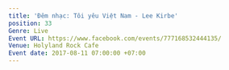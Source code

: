 ```yaml
---
title: 'Đêm nhạc: Tôi yêu Việt Nam - Lee Kirbe'
position: 33
Genre: Live
Event URL: https://www.facebook.com/events/777168532444135/
Venue: Holyland Rock Cafe
Event date: 2017-08-11 07:00:00 +07:00
---
```


